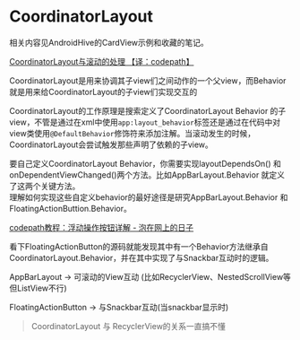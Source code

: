 # CoordinatorLayout

相关内容见AndroidHive的CardView示例和收藏的笔记。

[CoordinatorLayout与滚动的处理 【译：codepath】](http://www.jcodecraeer.com/a/anzhuokaifa/androidkaifa/2015/0717/3196.html)

CoordinatorLayout是用来协调其子view们之间动作的一个父view，而Behavior就是用来给CoordinatorLayout的子view们实现交互的


CoordinatorLayout的工作原理是搜索定义了CoordinatorLayout Behavior 的子view，不管是通过在xml中使用`app:layout_behavior`标签还是通过在代码中对view类使用`@DefaultBehavior`修饰符来添加注解。当滚动发生的时候，CoordinatorLayout会尝试触发那些声明了依赖的子view。

要自己定义CoordinatorLayout Behavior，你需要实现layoutDependsOn() 和onDependentViewChanged()两个方法。比如AppBarLayout.Behavior 就定义了这两个关键方法。     
理解如何实现这些自定义behavior的最好途径是研究AppBarLayout.Behavior 和 FloatingActionButtion.Behavior。

[codepath教程：浮动操作按钮详解 \- 泡在网上的日子](http://www.jcodecraeer.com/a/anzhuokaifa/androidkaifa/2015/0718/3197.html)


看下FloatingActionButton的源码就能发现其中有一个Behavior方法继承自CoordinatorLayout.Behavior，并在其中实现了与Snackbar互动时的逻辑。



AppBarLayout  -> 可滚动的View互动 (比如RecyclerView、NestedScrollView等但ListView不行)  

FloatingActionButton  ->   与Snackbar互动(当snackbar显示时)    



> CoordinatorLayout 与 RecyclerView的关系一直搞不懂


